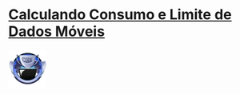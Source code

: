 # [Calculando Consumo e Limite de Dados Móveis](https://web.dio.me/coding/desafios-de-codigo-java-intermediario-i/algorithm/calculo-de-consumo-de-dados-moveis)

![alt text](image.png)
